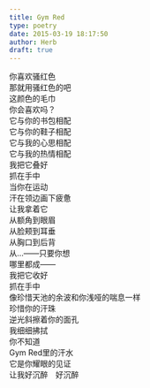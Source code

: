 ```yaml
---  
title: Gym Red  
type: poetry  
date: 2015-03-19 18:17:50  
author: Herb  
draft: true
---  
```

你喜欢骚红色  
那就用骚红色的吧  
这颜色的毛巾  
你会喜欢吗？    
它与你的书包相配  
它与你的鞋子相配  
它与我的心思相配  
它与我的热情相配    
我把它叠好  
抓在手中  
当你在运动  
汗在领边画下疲惫  
让我拿着它  
从额角到眼眉  
从脸颊到耳垂  
从胸口到后背  
从…——只要你想  
哪里都成——    
我把它收好  
抓在手中  
像珍惜天池的余波和你浅哑的喘息一样  
珍惜你的汗珠  
逆光斜擦着你的面孔  
我细细拂拭  
你不知道  
Gym Red里的汗水  
它是你耀眼的见证  
让我好沉醉　好沉醉